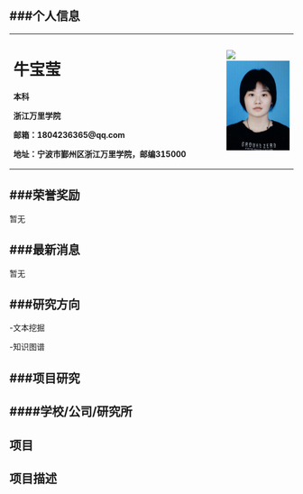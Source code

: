 ###个人信息
-
<table border="0">
  <tr>
    <td width="75%">
      <h1>牛宝莹</h1>
      <p><b>本科</b></p >
      <p><b>浙江万里学院</b></p >
      <p><b>邮箱：1804236365@qq.com</b></p >
      <p><b>地址：宁波市鄞州区浙江万里学院，邮编315000</b></p >
    </td>
    <td width="25%">
     <img src="https://github.com/niubaoying/niubaoying.github.io/blob/master/%E5%BE%AE%E4%BF%A1%E5%9B%BE%E7%89%87_20200217001418.jpg"width="100%">
      <img src="/微信图片_20200217001418.jpg"width="100%">
    </td>
  </tr>
</table>


###荣誉奖励
-
暂无


###最新消息
-
暂无

###研究方向
-
-文本挖掘

-知识图谱

###项目研究
-
####学校/公司/研究所
-

项目
-

项目描述
-
